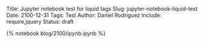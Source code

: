 Title: Jupyter notebook test for liquid tags
Slug: jupyter-notebook-liquid-test
Date: 2100-12-31
Tags: Test
Author: Daniel Rodriguez
Include: require,jquery
Status: draft

{% notebook blog/2100/ipynb.ipynb %}
